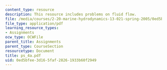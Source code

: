 ```yaml
---
content_type: resource
description: This resource includes problems on fluid flow.
file: /media/courses/2-20-marine-hydrodynamics-13-021-spring-2005/0ed5bfee3d165faf28261933b60f2949_ps_4a.pdf
file_type: application/pdf
learning_resource_types:
- Assignments
ocw_type: OCWFile
parent_title: Assignments
parent_type: CourseSection
resourcetype: Document
title: ps_4a.pdf
uid: 0ed5bfee-3d16-5faf-2826-1933b60f2949
---
```

